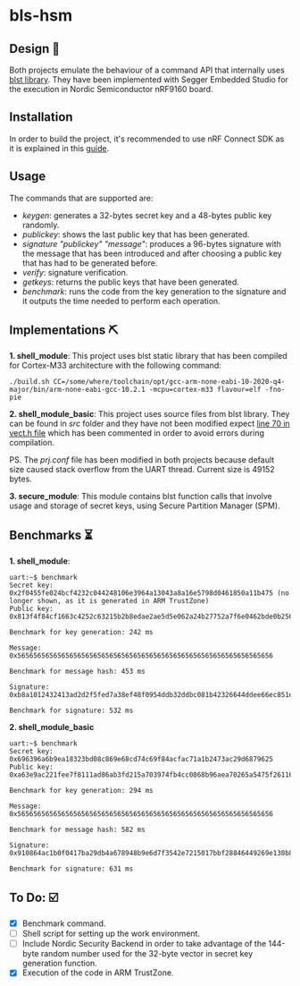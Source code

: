 # bls-hsm

## Design :page_with_curl:
Both projects emulate the behaviour of a command API that internally uses [blst library](https://github.com/supranational/blst#blst). They have been implemented with Segger Embedded Studio for the execution in Nordic Semiconductor nRF9160 board.


## Installation
In order to build the project, it's recommended to use nRF Connect SDK as it is explained in this [guide](https://developer.nordicsemi.com/nRF_Connect_SDK/doc/latest/nrf/gs_assistant.html).

## Usage
The commands that are supported are:
- *keygen*: generates a 32-bytes secret key and a 48-bytes public key randomly.
- *publickey*: shows the last public key that has been generated.
- *signature "publickey" "message"*: produces a 96-bytes signature with the message that has been introduced and after choosing a public key that has had to be generated before.
- *verify*: signature verification.
- *getkeys*: returns the public keys that have been generated.
- *benchmark*: runs the code from the key generation to the signature and it outputs the time needed to perform each operation.


## Implementations :pick:
**1. shell_module**: This project uses blst static library that has been compiled for Cortex-M33 architecture with the following command:
```
./build.sh CC=/some/where/toolchain/opt/gcc-arm-none-eabi-10-2020-q4-major/bin/arm-none-eabi-gcc-10.2.1 -mcpu=cortex-m33 flavour=elf -fno-pie
```

**2. shell_module_basic**: This project uses source files from blst library. They can be found in *src* folder and they have not been modified expect [line 70 in vect.h file](https://github.com/supranational/blst/blob/master/src/vect.h#L370) which has been commented in order to avoid errors during compilation.


PS. The *prj.conf* file has been modified in both projects because default size caused stack overflow from the UART thread. Current size is 49152 bytes.

**3. secure_module**: This module contains blst function calls that involve usage and storage of secret keys, using Secure Partition Manager (SPM).

## Benchmarks :hourglass_flowing_sand:
**1. shell_module**:
```
uart:~$ benchmark
Secret key:
0x2f0455fe024bcf4232c044248106e3964a13043a8a16e5798d0461850a11b475 (no longer shown, as it is generated in ARM TrustZone)
Public key:
0x813f4f84cf1663c4252c63215b2b8edae2ae5d5e062a24b27752a7f6e0462bde0b256ace4cd9e9dd7e4c0b6507d3f20f

Benchmark for key generation: 242 ms

Message:
0x5656565656565656565656565656565656565656565656565656565656565656

Benchmark for message hash: 453 ms

Signature:
0xb8a1012432413ad2d2f5fed7a38ef48f0954ddb32ddbc081b42326644ddee66ec851e2c173a28c218fe4c4b5f7e533cb14c81d78f2ca315f428b66e73572526fe1ba9ec56736c04dd76c80188d49d2facd3f15b12dcf6f5afcf156f5b2746920

Benchmark for signature: 532 ms
```

**2. shell_module_basic**
```
uart:~$ benchmark
Secret key:
0x696396a6b9ea18323bd08c869e68cd74c69f84acfac71a1b2473ac29d6879625
Public key:
0xa63e9ac221fee7f8111ad86ab3fd215a703974fb4cc0868b96aea70265a5475f26116de9b07f2340d2b2fa6817c63109

Benchmark for key generation: 294 ms

Message:
0x5656565656565656565656565656565656565656565656565656565656565656

Benchmark for message hash: 582 ms

Signature:
0x910864ac1b0f0417ba29db4a678948b9e6d7f3542e7215017bbf28846449269e130b8d1ce633c3a094165dabed6b46d913cc0a855f1567b78ebc12c45d5a178bdd164859a598e844a622da88ef71c0d41b9561d2bc55eb0284b011d6f0531e0c

Benchmark for signature: 631 ms
```

## To Do: :ballot_box_with_check:
- [x] Benchmark command.
- [ ] Shell script for setting up the work environment.
- [ ] Include Nordic Security Backend in order to take advantage of the 144-byte random number used for the 32-byte vector in secret key generation function.
- [x] Execution of the code in ARM TrustZone.
